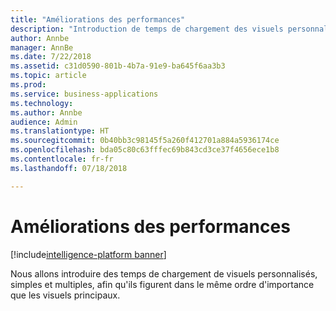 ```yaml
---
title: "Améliorations des performances"
description: "Introduction de temps de chargement des visuels personnalisés, simples et multiples, afin qu'ils figurent dans le même ordre d'importance que les visuels principaux."
author: Annbe
manager: AnnBe
ms.date: 7/22/2018
ms.assetid: c31d0590-801b-4b7a-91e9-ba645f6aa3b3
ms.topic: article
ms.prod: 
ms.service: business-applications
ms.technology: 
ms.author: Annbe
audience: Admin
ms.translationtype: HT
ms.sourcegitcommit: 0b40bb3c98145f5a260f412701a884a5936174ce
ms.openlocfilehash: bda05c80c63fffec69b843cd3ce37f4656ece1b8
ms.contentlocale: fr-fr
ms.lasthandoff: 07/18/2018

---
```

# <a name="performance-improvements"></a>Améliorations des performances

[!include[intelligence-platform banner](../../includes/intelligence-platform.md)]



Nous allons introduire des temps de chargement de visuels personnalisés, simples et multiples, afin qu'ils figurent dans le même ordre d'importance que les visuels principaux.

